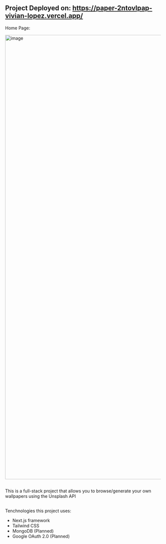 ## Project Deployed on: https://paper-2ntovlpap-vivian-lopez.vercel.app/

Home Page:
<!--<img width="1440" alt="PaperGen_HomePage" src="https://github.com/Vivian-Lopez/PaperGen/assets/87879238/629c5f7a-28f0-430c-babe-3142656d34f0"> -->
<img width="1431" alt="image" src="https://github.com/Vivian-Lopez/PaperGen/assets/87879238/07a24e0c-e35b-407b-87d8-c82e4069d1ae">

##
This is a full-stack project that allows you to browse/generate your own wallpapers using the Unsplash API
## 

Tenchnologies this project uses:

- Next.js framework
- Tailwind CSS
- MongoDB (Planned)
- Google OAuth 2.0 (Planned)
